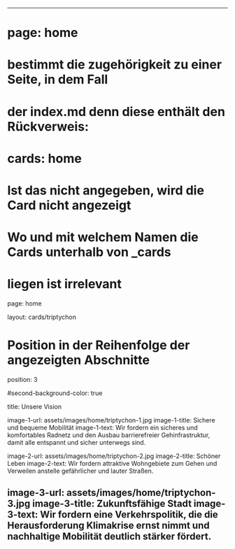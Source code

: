 ---

# page: home
# bestimmt die zugehörigkeit zu einer Seite, in dem Fall
# der index.md denn diese enthält den Rückverweis:
# cards: home
# Ist das nicht angegeben, wird die Card nicht angezeigt
# Wo und mit welchem Namen die Cards unterhalb von _cards
# liegen ist irrelevant
page: home

layout: cards/triptychon

# Position in der Reihenfolge der angezeigten Abschnitte
position: 3

#second-background-color: true

title: Unsere Vision

image-1-url: assets/images/home/triptychon-1.jpg
image-1-title: Sichere und bequeme Mobilität
image-1-text: Wir fordern ein sicheres und komfortables Radnetz und den Ausbau barrierefreier Gehinfrastruktur, damit alle entspannt und sicher unterwegs sind.

image-2-url: assets/images/home/triptychon-2.jpg
image-2-title: Schöner Leben
image-2-text: Wir fordern attraktive Wohngebiete zum Gehen und Verweilen anstelle gefährlicher und lauter Straßen.

image-3-url: assets/images/home/triptychon-3.jpg
image-3-title: Zukunftsfähige Stadt
image-3-text: Wir fordern eine Verkehrspolitik, die die Herausforderung Klimakrise ernst nimmt und nachhaltige Mobilität deutlich stärker fördert.
---